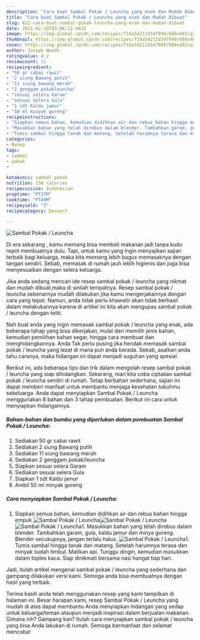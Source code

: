 ```yaml
---
description: "Cara buat Sambal Pokak / Leuncha yang enak dan Mudah Dibuat"
title: "Cara buat Sambal Pokak / Leuncha yang enak dan Mudah Dibuat"
slug: 822-cara-buat-sambal-pokak-leuncha-yang-enak-dan-mudah-dibuat
date: 2021-02-10T03:06:12.083Z
image: https://img-global.cpcdn.com/recipes/f18a54211d347940/680x482cq70/sambal-pokak-leuncha-foto-resep-utama.jpg
thumbnail: https://img-global.cpcdn.com/recipes/f18a54211d347940/680x482cq70/sambal-pokak-leuncha-foto-resep-utama.jpg
cover: https://img-global.cpcdn.com/recipes/f18a54211d347940/680x482cq70/sambal-pokak-leuncha-foto-resep-utama.jpg
author: Joseph Woods
ratingvalue: 4.2
reviewcount: 11
recipeingredient:
- "50 gr cabai rawit"
- "2 siung Bawang putih"
- "11 siung bawang merah"
- "2 genggam pokakleuncha"
- "sesuai selera Garam"
- "sesuai selera Gula"
- "1 sdt Kaldu jamur"
- "50 ml minyak goreng"
recipeinstructions:
- "Siapkan semua bahan, kemudian didihkan air dan rebus bahan hingga empuk"
- "Masukkan bahan yang telah direbus dalam blender. Tambahkan garam, gula, kaldu jamur dan minya goreng. Blender secukupnya, jangan terlalu halus."
- "Tumis sambal hingga tanak dan matang. Setelah harumnya terasa dan minyak sudah timbul. Matikan api. Tunggu dingin, kemudian masukkan dalam toples kaca. Siap dinikmati bersama nasi hangat tiap hari."
categories:
- Resep
tags:
- sambal
- pokak
- 

katakunci: sambal pokak  
nutrition: 158 calories
recipecuisine: Indonesian
preptime: "PT37M"
cooktime: "PT49M"
recipeyield: "2"
recipecategory: Dessert

---
```



![Sambal Pokak / Leuncha](https://img-global.cpcdn.com/recipes/f18a54211d347940/680x482cq70/sambal-pokak-leuncha-foto-resep-utama.jpg)

Di era  sekarang , kamu memang bisa membeli makanan jadi tanpa kudu repot membuatnya dulu. Tapi, untuk kamu yang ingin menyajikan sajian terbaik bagi keluarga, maka kita memang lebih bagus memasaknya dengan tangan sendiri. Sebab, memasak di rumah jauh lebih higienis dan juga bisa menyesuaikan dengan selera keluarga.

Jika anda sedang mencari ide resep sambal pokak / leuncha yang nikmat dan mudah dibuat,maka di sinilah tempatnya. Resep sambal pokak / leuncha  sebenarnya mudah dilakukan jika kamu mengerjakannya dengan cara yang tepat. Namun, anda tidak perlu khawatir akan tidak berhasil dalam melakukannya 
karena di artikel ini kita akan mengupas sambal pokak / leuncha dengan teliti.  



Nah buat anda yang ingin memasak sambal pokak / leuncha yang enak, ada beberapa tahap yang bisa dikerjakan, mulai dari memilih jenis bahan, kemudian pemilihan bahan segar, hingga cara membuat dan menghidangkannya. Anda Tak perlu pusing jika hendak memasak sambal pokak / leuncha yang lezat di mana pun anda berada. Sebab, asalkan anda  tahu caranya, maka hidangan ini dapat menjadi suguhan yang spesial.

Berikut ini, ada beberapa tips dan trik dalam mengolah resep sambal pokak / leuncha yang siap dihidangkan. Sekarang, mari kita coba ciptakan sambal pokak / leuncha sendiri di rumah. Tetap berbahan sederhana, sajian ini dapat memberi manfaat untuk membantu menjaga kesehatan tubuhmu sekeluarga. Anda dapat menyiapkan Sambal Pokak / Leuncha menggunakan 8 bahan dan 3 tahap pembuatan. Berikut ini cara untuk menyiapkan hidangannya.

<!--inarticleads1-->

##### Bahan-bahan dan bumbu yang diperlukan dalam pembuatan Sambal Pokak / Leuncha:

1. Sediakan 50 gr cabai rawit
1. Sediakan 2 siung Bawang putih
1. Sediakan 11 siung bawang merah
1. Sediakan 2 genggam pokak/leuncha
1. Siapkan sesuai selera Garam
1. Sediakan sesuai selera Gula
1. Siapkan 1 sdt Kaldu jamur
1. Ambil 50 ml minyak goreng




<!--inarticleads2-->

##### Cara menyiapkan Sambal Pokak / Leuncha:

1. Siapkan semua bahan, kemudian didihkan air dan rebus bahan hingga empuk
<img src="https://img-global.cpcdn.com/steps/7281d7bc5310df44/160x128cq70/sambal-pokak-leuncha-langkah-memasak-1-foto.jpg" alt="Sambal Pokak / Leuncha"><img src="https://img-global.cpcdn.com/steps/9c383391e96218d0/160x128cq70/sambal-pokak-leuncha-langkah-memasak-1-foto.jpg" alt="Sambal Pokak / Leuncha"><img src="https://img-global.cpcdn.com/steps/f3dfd66ea45c436c/160x128cq70/sambal-pokak-leuncha-langkah-memasak-1-foto.jpg" alt="Sambal Pokak / Leuncha">1. Masukkan bahan yang telah direbus dalam blender. Tambahkan garam, gula, kaldu jamur dan minya goreng. Blender secukupnya, jangan terlalu halus.
<img src="https://img-global.cpcdn.com/steps/6c37c2fb365ce1d4/160x128cq70/sambal-pokak-leuncha-langkah-memasak-2-foto.jpg" alt="Sambal Pokak / Leuncha">1. Tumis sambal hingga tanak dan matang. Setelah harumnya terasa dan minyak sudah timbul. Matikan api. Tunggu dingin, kemudian masukkan dalam toples kaca. Siap dinikmati bersama nasi hangat tiap hari.




Jadi, itulah artikel mengenai  sambal pokak / leuncha  yang sederhana dan gampang dilakukan versi kami. Semoga anda bisa membuatnya dengan hasil yang terbaik. 

Terima kasih anda telah menggunakan resep yang kami tampilkan di halaman ini. Besar harapan kami, resep  Sambal Pokak / Leuncha yang mudah di atas dapat membantu Anda menyiapkan hidangan yang sedap untuk keluarga/teman ataupun menjadi inspirasi dalam berjualan makanan. Gimana nih? Gampang kan? Itulah cara menyiapkan sambal pokak / leuncha yang bisa Anda lakukan di rumah. Semoga bermanfaat dan selamat mencoba!

